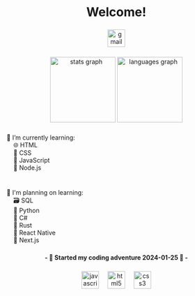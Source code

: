 <h1 align="center">Welcome!</h1>

###

<div align="center">
  <a href="mailto:caellex@proton.me" target="_blank">
    <img src="https://img.shields.io/static/v1?message=Contact%20me&logo=gmail&label=-&color=D14836&logoColor=white&labelColor=&style=for-the-badge" height="40" alt="gmail logo"  />
  </a>
</div>

###

<div align="center">
  <img src="https://github-readme-stats.vercel.app/api?username=caellex&hide_title=false&hide_rank=false&show_icons=true&include_all_commits=true&count_private=true&disable_animations=false&theme=dracula&locale=en&hide_border=false&order=1" height="150" alt="stats graph"  />
  <img src="https://github-readme-stats.vercel.app/api/top-langs?username=caellex&locale=en&hide_title=false&layout=compact&card_width=320&langs_count=5&theme=dracula&hide_border=false&order=2" height="150" alt="languages graph"  />
</div>

###

<p align="left">🌱 I’m currently learning: <br>&nbsp;&nbsp;&nbsp;&nbsp;🌐 HTML<br>&nbsp;&nbsp;&nbsp;&nbsp;🎨 CSS <br>&nbsp;&nbsp;&nbsp;&nbsp;💾 JavaScript<br>&nbsp;&nbsp;&nbsp;&nbsp;🔵 Node.js<br><br></p>

###

<p align="left">🌱 I'm planning on learning:<br>&nbsp;&nbsp;&nbsp;&nbsp;🗃️ SQL<br>&nbsp;&nbsp;&nbsp;&nbsp;🐍 Python<br>&nbsp;&nbsp;&nbsp;&nbsp;🔧 C#<br>&nbsp;&nbsp;&nbsp;&nbsp;🦀 Rust<br>&nbsp;&nbsp;&nbsp;&nbsp;📱 React Native<br>&nbsp;&nbsp;&nbsp;&nbsp;🚀 Next.js</p>

###

<h4 align="center">- 📅  Started my coding adventure 2024-01-25  📅 -</h4>

###

<div align="center">
  <img src="https://cdn.jsdelivr.net/gh/devicons/devicon/icons/javascript/javascript-original.svg" height="40" alt="javascript logo"  />
  <img width="12" />
  <img src="https://cdn.jsdelivr.net/gh/devicons/devicon/icons/html5/html5-original.svg" height="40" alt="html5 logo"  />
  <img width="12" />
  <img src="https://cdn.jsdelivr.net/gh/devicons/devicon/icons/css3/css3-original.svg" height="40" alt="css3 logo"  />
</div>

###

